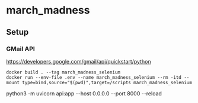 # march_madness

## Setup

### GMail API
https://developers.google.com/gmail/api/quickstart/python

```shell
docker build . --tag march_madness_selenium
docker run --env-file .env --name march_madness_selenium --rm -itd --mount type=bind,source="$(pwd)",target=/scripts march_madness_selenium
```

python3 -m uvicorn api:app --host 0.0.0.0 --port 8000 --reload
